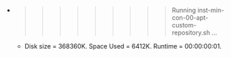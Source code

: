 * >>>>>>>>> Running inst-min-con-00-apt-custom-repository.sh ...
  * Disk size = 368360K. Space Used = 6412K. Runtime = 00:00:00:01.
